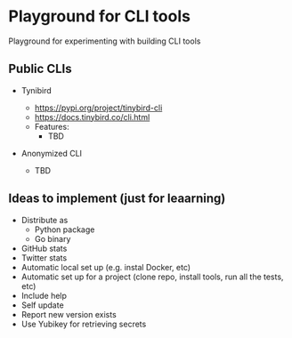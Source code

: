 # Playground for CLI tools
Playground for experimenting with building CLI tools

## Public CLIs
- Tynibird
  - https://pypi.org/project/tinybird-cli
  - https://docs.tinybird.co/cli.html
  - Features:
    - TBD

- Anonymized CLI
  - TBD


## Ideas to implement (just for leaarning)
- Distribute as 
  - Python package
  - Go binary
- GitHub stats
- Twitter stats
- Automatic local set up (e.g. instal Docker, etc)
- Automatic set up for a project (clone repo, install tools, run all the tests, etc)
- Include help
- Self update
- Report new version exists
- Use Yubikey for retrieving secrets
